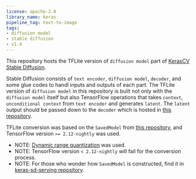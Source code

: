 ```yaml
---
license: apache-2.0
library_name: keras
pipeline_tag: text-to-image
tags:
- diffusion model
- stable diffusion
- v1.4
---
```


This repository hosts the TFLite version of `diffusion model` part of [KerasCV Stable Diffusion](https://github.com/keras-team/keras-cv/tree/master/keras_cv/models/stable_diffusion). 

Stable Diffusion consists of `text encoder`, `diffusion model`, `decoder`, and some glue codes to handl inputs and outputs of each part. The TFLite version of `diffusion model` in this repository is built not only with the `diffusion model` itself but also TensorFlow operations that takes `context`, `unconditional context` from `text encoder` and generates `latent`. The `latent` output should be passed down to the `decoder` which is hosted in [this repository](https://huggingface.co/keras-sd/decoder-tflite/tree/main).

TFLite conversion was based on the `SavedModel` from [this repository](https://huggingface.co/keras-sd/tfs-text-encoder/tree/main), and TensorFlow version `>= 2.12-nightly` was used.
  - NOTE: [Dynamic range quantization](https://www.tensorflow.org/lite/performance/post_training_quant#optimizing_an_existing_model) was used.
  - NOTE: TensorFlow version `< 2.12-nightly` will fail for the conversion process.
  - NOTE: For those who wonder how `SavedModel` is constructed, find it in [keras-sd-serving repository](https://github.com/deep-diver/keras-sd-serving).